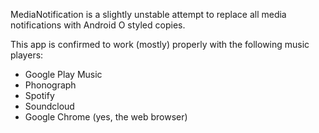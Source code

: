 MediaNotification is a slightly unstable attempt to replace all media notifications with Android O styled copies.

This app is confirmed to work (mostly) properly with the following music players:
- Google Play Music
- Phonograph
- Spotify
- Soundcloud
- Google Chrome (yes, the web browser)
